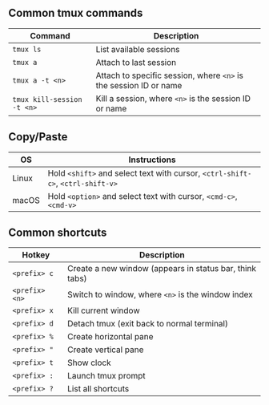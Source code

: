 ## Common tmux commands
| Command                    | Description |
| -------------------------- | ----------- |
| `tmux ls`                  | List available sessions |
| `tmux a`                   | Attach to last session  |
| `tmux a -t <n>`            | Attach to specific session, where `<n>` is the session ID or name |
| `tmux kill-session -t <n>` | Kill a session, where `<n>` is the session ID or name |

## Copy/Paste
| OS    | Instructions |
| ----- | ------------ |
| Linux | Hold `<shift>` and select text with cursor, `<ctrl-shift-c>`, `<ctrl-shift-v>` |
| macOS | Hold `<option>` and select text with cursor, `<cmd-c>`, `<cmd-v>` |

## Common shortcuts
| Hotkey         | Description |
| -------------- | ----------- |
| `<prefix> c`   | Create a new window (appears in status bar, think tabs) |
| `<prefix> <n>` | Switch to window, where `<n>` is the window index |
| `<prefix> x`   | Kill current window |
| `<prefix> d`   | Detach tmux (exit back to normal terminal) |
| `<prefix> %`   | Create horizontal pane |
| `<prefix> "`   | Create vertical pane |
| `<prefix> t`   | Show clock |
| `<prefix> :`   | Launch tmux prompt |
| `<prefix> ?`   | List all shortcuts |
